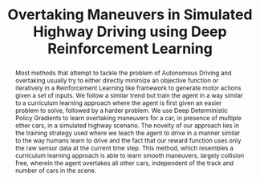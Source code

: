 ---
layout: project-page-new
title: "Overtaking Maneuvers in Simulated Highway Driving using Deep Reinforcement Learning"
authors:
  - name: Meha Kaushik
    sup: 1
  - name: Vignesh Prasad
    sup: 2
  - name: K. Madhava Krishna
    sup: 1
  - name: Balaraman Ravindran
    sup: 3
affiliations:
  - name: IIIT Hyderabad, India
    link: https://robotics.iiit.ac.in
    sup: 1
  - name: TCS Innovation Labs, Kolkata
    link: #
    sup: 2
  - name: Indian Institute of Technology, Madras
    link: #
    sup: 3
permalink: publications/2018/Kaushik_Overtaking-Maneuvers
abstract: "Most methods that attempt to tackle the problem of Autonomous Driving and overtaking usually try to either directly minimize an objective function or iteratively in a Reinforcement Learning like framework to generate motor actions given a set of inputs. We follow a similar trend but train the agent in a way similar to a curriculum learning approach where the agent is first given an easier problem to solve, followed by a harder problem. We use Deep Deterministic Policy Gradients to learn overtaking maneuvers for a car, in presence of multiple other cars, in a simulated highway scenario. The novelty of our approach lies in the training strategy used where we teach the agent to drive in a manner similar to the way humans learn to drive and the fact that our reward function uses only the raw sensor data at the current time step. This method, which resembles a curriculum learning approach is able to learn smooth maneuvers, largely collision free, wherein the agent overtakes all other cars, independent of the track and number of cars in the scene."
paper: https://robotics.iiit.ac.in/uploads/Main/Publications/resources/Meha_et_al_iv18/IV2018_0542_FI.pdf
video: https://robotics.iiit.ac.in/uploads/Main/Publications/resources/Meha_et_al_iv18/IV2018_0542_VD_fi.mp4
# iframe: https://www.youtube.com/embed/jhjskX4FQwA

---